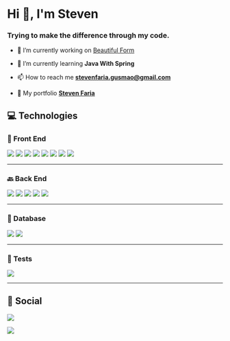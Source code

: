 <h1 align="left">Hi 👋, I'm Steven</h1>
<h3 align="left">Trying to make the difference through my code.</h3>

- 🔭 I’m currently working on [Beautiful Form](https://github.com/FariaSteven/form)

- 🌱 I’m currently learning **Java With Spring**

- 📫 How to reach me **stevenfaria.gusmao@gmail.com**

- 📝 My portfolio  **[Steven Faria](https://reliable-pegasus-1ad5c2.netlify.app/)**

<h2>💻 Technologies</h2>
<h3>🎨 Front End</h3>
<p align="left">
  <img src="https://img.shields.io/badge/HTML5-E34F26?style=for-the-badge&logo=html5&logoColor=white"/>
  <img src="https://img.shields.io/badge/CSS3-1572B6?style=for-the-badge&logo=css3&logoColor=white"/>
  <img src="https://img.shields.io/badge/javascript%20-%23323330.svg?&style=for-the-badge&logo=javascript&logoColor=%23F7DF1E"/>
  <img src="https://img.shields.io/badge/typescript-%23007ACC.svg?&style=for-the-badge&logo=typescript&logoColor=white"/>
  <img src="https://img.shields.io/badge/react-%2335495e.svg?&style=for-the-badge&logo=react&logoColor=%2361DAFB"/>
  <img src="https://img.shields.io/badge/React_Native-20232A?style=for-the-badge&logo=react&logoColor=61DAFB"/>

  <img src="https://img.shields.io/badge/git-%23F05033.svg?&style=for-the-badge&logo=git&logoColor=white"/>  
  <img src="https://img.shields.io/badge/Cypress-17202C?style=for-the-badge&logo=cypress&logoColor=white"/>
</p>
<hr/>
<h3>🔙 Back End</h3>
<p align="left">
  <img src="https://img.shields.io/badge/node%20-%2343853D.svg?&style=for-the-badge&logo=node.js&logoColor=white"/>
  <img src="https://img.shields.io/badge/GraphQl-E10098?style=for-the-badge&logo=graphql&logoColor=white"/>
  <img src="https://img.shields.io/badge/Express.js-000000?style=for-the-badge&logo=express&logoColor=white"/>
  <img src="https://img.shields.io/badge/spring-%236DB33F.svg?style=for-the-badge&logo=spring&logoColor=white"/>
  <img src="https://img.shields.io/badge/nestjs-%23E0234E.svg?style=for-the-badge&logo=nestjs&logoColor=white"/>
</p>
<hr/>
<h3>🎲 Database</h3>
<p align="left">
  <img src="https://img.shields.io/badge/MongoDB-4EA94B?style=for-the-badge&logo=mongodb&logoColor=white"/>
  <img src="https://img.shields.io/badge/postgres-%23316192.svg?style=for-the-badge&logo=postgresql&logoColor=white"/>
</p>
<hr/>
<h3>🧪 Tests</h3>
<p align="left">
  <img src="https://img.shields.io/badge/Cypress-17202C?style=for-the-badge&logo=cypress&logoColor=white"/>
</p>
<hr/>
<h2>💬 Social</h2>
<p align="left">
  <a href="https://www.linkedin.com/in/steven-faria-12691317a/" target="_blank"><img src="https://img.shields.io/badge/LinkedIn-0077B5?style=for-the-badge&logo=linkedin&logoColor=white"/></a>
</p>


<p align="left"><img src="https://github-readme-stats-sigma-five.vercel.app/api/top-langs/?username=FariaSteven&theme=react&line_height=40&hide=css&layout=compact"/></p>
